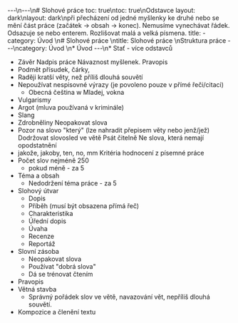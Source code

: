 ---\n---\n# Slohové práce
toc: true\ntoc: true\nOdstavce
layout: dark\nlayout: dark\npři přecházení od jedné myšlenky ke druhé nebo se mění část práce (začátek -> obsah -> konec). Nemusíme vynechávat řádek. Odsazuje se <tab> nebo enterem. Rozlišovat malá a velká písmena.
title: -
category: Úvod \n# Slohové práce \ntitle: Slohové práce \nStruktura práce
---\ncategory: Úvod \n* Úvod
---\n* Stať - více odstavců
* Závěr
Nadpis práce
Návaznost myšlenek.
Pravopis
* Podmět přísudek, čárky,
* Raději kratší věty, než příliš dlouhá souvětí
* Nepoužívat nespisovné výrazy (je povoleno pouze v přímé řeči/citaci)
  * Obecná čeština
w Mladej, vokna
* Vulgarismy
* Argot (mluva používaná v kriminále)
* Slang
* Zdrobněliny
Neopakovat slova
* Pozor na slovo "který" (lze nahradit přepisem věty nebo jenž/jež)
Dodržovat slovosled ve větě
Psát čitelně
Ne slova, která nemají opodstatnění
* jakože, jakoby, ten, no, mm
Kritéria hodnocení z písemné práce
* Počet slov nejméně 250
  * pokud méně - za 5
* Téma a obsah
  * Nedodržení téma práce - za 5
* Slohový útvar
  * Dopis
  * Příběh (musí být obsazena přímá řeč)
  * Charakteristika
  * Úřední dopis
  * Úvaha
  * Recenze
  * Reportáž
* Slovní zásoba
  * Neopakovat slova
  * Používat "dobrá slova"
  * Dá se trénovat čtením
* Pravopis
* Větná stavba
  * Správný pořádek slov ve větě, navazování vět, nepříliš dlouhá souvětí.
* Kompozice a členění textu

